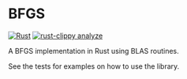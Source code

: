 # BFGS

[![Rust](https://github.com/alessandrocasalino/r-bfgs/actions/workflows/rust.yml/badge.svg)](https://github.com/alessandrocasalino/r-bfgs/actions/workflows/rust.yml)
[![rust-clippy analyze](https://github.com/alessandrocasalino/r-bfgs/actions/workflows/rust-clippy.yml/badge.svg)](https://github.com/alessandrocasalino/r-bfgs/actions/workflows/rust-clippy.yml)

A BFGS implementation in Rust using BLAS routines.

See the tests for examples on how to use the library.
